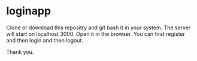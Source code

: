 # loginapp


Clone or download this repositry and git bash it in your system.
The server will start on localhost 3000.
Open it in the browser.
You can first register and then login and then logout.

Thank you.
